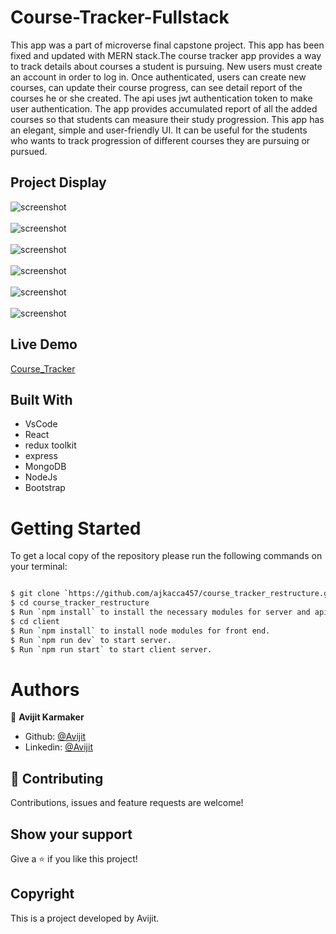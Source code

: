 # Course-Tracker-Fullstack

This app was a part of microverse final capstone project. This app has been fixed and updated with MERN stack.The course tracker app provides a way to track details about courses a student is pursuing. New users must create an account in order to log in. Once authenticated, users can create new courses, can update their course progress, can see detail report of the courses he or she created. The api uses jwt authentication token to make user authentication. The app provides accumulated report of all the added courses so that students can measure their study progression. This app has an elegant, simple and user-friendly UI. It can be useful for the students who wants to track progression of different courses they are pursuing or pursued.

## Project Display

![screenshot](./images/image1.jpg)
\
\
![screenshot](./images/image2.jpg)
\
\
![screenshot](./images/image3.jpg)
\
\
![screenshot](./images/image4.jpg)
\
\
![screenshot](./images/image5.jpg)
\
\
![screenshot](./images/image6.jpg)

## Live Demo

[Course_Tracker]()

## Built With

- VsCode
- React
- redux toolkit
- express
- MongoDB
- NodeJs
- Bootstrap

# Getting Started

To get a local copy of the repository please run the following commands on your terminal:

```bash

$ git clone `https://github.com/ajkacca457/course_tracker_restructure.git`
$ cd course_tracker_restructure
$ Run `npm install` to install the necessary modules for server and api.
$ cd client
$ Run `npm install` to install node modules for front end.
$ Run `npm run dev` to start server.
$ Run `npm run start` to start client server.

```

# Authors

👤 **Avijit Karmaker**

- Github: [@Avijit](https://github.com/ajkacca457)
- Linkedin: [@Avijit](https://www.linkedin.com/in/avijit-karmaker-8738a54)

## 🤝 Contributing

Contributions, issues and feature requests are welcome!

## Show your support

Give a ⭐️ if you like this project!

## Copyright

This is a project developed by Avijit.
